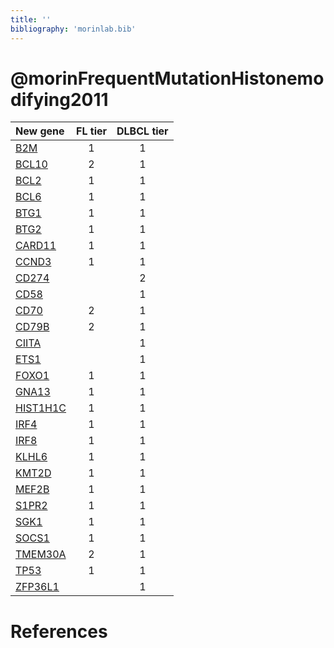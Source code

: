 ```yaml
---
title: ''
bibliography: 'morinlab.bib'
---
```


# @morinFrequentMutationHistonemodifying2011
|New gene|FL tier|DLBCL tier|
|:-|:-:|:-:|
|[B2M](B2M)|1 |1 |
|[BCL10](BCL10)|2 |1 |
|[BCL2](BCL2)|1 |1 |
|[BCL6](BCL6)|1 |1 |
|[BTG1](BTG1)|1 |1 |
|[BTG2](BTG2)|1 |1 |
|[CARD11](CARD11)|1 |1 |
|[CCND3](CCND3)|1 |1 |
|[CD274](CD274)| |2 |
|[CD58](CD58)| |1 |
|[CD70](CD70)|2 |1 |
|[CD79B](CD79B)|2 |1 |
|[CIITA](CIITA)| |1 |
|[ETS1](ETS1)| |1 |
|[FOXO1](FOXO1)|1 |1 |
|[GNA13](GNA13)|1 |1 |
|[HIST1H1C](HIST1H1C)|1 |1 |
|[IRF4](IRF4)|1 |1 |
|[IRF8](IRF8)|1 |1 |
|[KLHL6](KLHL6)|1 |1 |
|[KMT2D](KMT2D)|1 |1 |
|[MEF2B](MEF2B)|1 |1 |
|[S1PR2](S1PR2)|1 |1 |
|[SGK1](SGK1)|1 |1 |
|[SOCS1](SOCS1)|1 |1 |
|[TMEM30A](TMEM30A)|2 |1 |
|[TP53](TP53)|1 |1 |
|[ZFP36L1](ZFP36L1)| |1 |

# References

